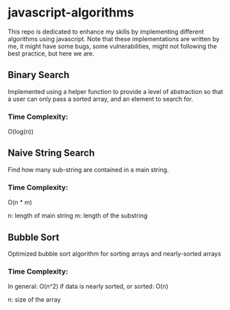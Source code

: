 # javascript-algorithms

This repo is dedicated to enhance my skills by implementing different algorithms using javascript.
Note that these implementations are written by me, it might have some bugs, some vulnerabilities, might not following the best practice, but here we are.

## Binary Search

Implemented using a helper function to provide a level of abstraction so that a user can only pass a sorted array, and an element to search for.

### Time Complexity:

O(log(n))

## Naive String Search

Find how many sub-string are contained in a main string.

### Time Complexity:

O(n \* m)

n: length of main string
m: length of the substring

## Bubble Sort

Optimized bubble sort algorithm for sorting arrays and nearly-sorted arrays

### Time Complexity:

In general: O(n^2)
if data is nearly sorted, or sorted: O(n)

n: size of the array
